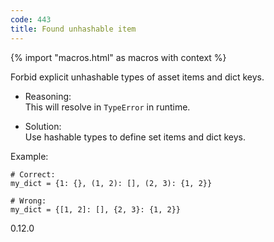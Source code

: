 ```yaml
---
code: 443
title: Found unhashable item
---
```


{% import "macros.html" as macros with context %}

Forbid explicit unhashable types of asset items and dict keys.

  - Reasoning:  
    This will resolve in `TypeError` in runtime.

  - Solution:  
    Use hashable types to define set items and dict keys.

Example:

    # Correct:
    my_dict = {1: {}, (1, 2): [], (2, 3): {1, 2}}
    
    # Wrong:
    my_dict = {[1, 2]: [], {2, 3}: {1, 2}}

<div class="versionadded">

0.12.0

</div>